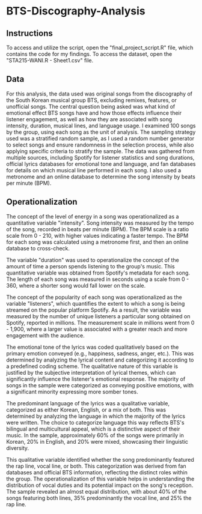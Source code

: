 # BTS-Discography-Analysis

## **Instructions**
To access and utilize the script, open the "final_project_script.R" file, which contains the code for my findings. To access the dataset, open the "STA215-WANI.R - Sheet1.csv" file.

## **Data**
For this analysis, the data used was original songs from the discography of the South Korean musical group BTS, excluding remixes, features, or unofficial songs. The central question being asked was what kind of emotional effect BTS songs have and how those effects influence their listener engagement, as well as how they are associated with song intensity, duration, musical lines, and language usage. I examined 100 songs by the group, using each song as the unit of analysis. The sampling strategy used was a stratified random sample, as I used a random number generator to select songs and ensure randomness in the selection process, while also applying specific criteria to stratify the sample. The data was gathered from multiple sources, including Spotify for listener statistics and song durations, official lyrics databases for emotional tone and language, and fan databases for details on which musical line performed in each song. I also used a metronome and an online database to determine the song intensity by beats per minute (BPM).

## **Operationalization**
The concept of the level of energy in a song was operationalized as a quantitative variable "intensity". Song intensity was measured by the tempo of the song, recorded in beats per minute (BPM). The BPM scale is a ratio scale from 0 - 210, with higher values indicating a faster tempo. The BPM for each song was calculated using a metronome first, and then an online database to cross-check.

The variable "duration" was used to operationalize the concept of the amount of time a person spends listening to the group's music. This quantitative variable was obtained from Spotify's metadata for each song. The length of each song was measured in seconds using a scale from 0 - 360, where a shorter song would fall lower on the scale.

The concept of the popularity of each song was operationalized as the variable "listeners", which quantifies the extent to which a song is being streamed on the popular platform Spotify. As a result, the variable was measured by the number of unique listeners a particular song obtained on Spotify, reported in millions. The measurement scale in millions went from 0 - 1,900, where a larger value is associated with a greater reach and more engagement with the audience.

The emotional tone of the lyrics was coded qualitatively based on the primary emotion conveyed (e.g., happiness, sadness, anger, etc.). This was determined by analyzing the lyrical content and categorizing it according to a predefined coding scheme. The qualitative nature of this variable is justified by the subjective interpretation of lyrical themes, which can significantly influence the listener's emotional response. The majority of songs in the sample were categorized as conveying positive emotions, with a significant minority expressing more somber tones.

The predominant language of the lyrics was a qualitative variable, categorized as either Korean, English, or a mix of both. This was determined by analyzing the language in which the majority of the lyrics were written. The choice to categorize language this way reflects BTS's bilingual and multicultural appeal, which is a distinctive aspect of their music. In the sample, approximately 60% of the songs were primarily in Korean, 20% in English, and 20% were mixed, showcasing their linguistic diversity.

This qualitative variable identified whether the song predominantly featured the rap line, vocal line, or both. This categorization was derived from fan databases and official BTS information, reflecting the distinct roles within the group. The operationalization of this variable helps in understanding the distribution of vocal duties and its potential impact on the song's reception. The sample revealed an almost equal distribution, with about 40% of the songs featuring both lines, 35% predominantly the vocal line, and 25% the rap line.
